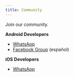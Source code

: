 ```yaml
---
title: Community
---
```


Join our community.

__Android Developers__

* [WhatsApp](https://chat.whatsapp.com/7chmALKNdqM5U6gGDCmila)
* [Facebook Group](https://www.facebook.com/groups/dandroid/) (español)


__iOS Developers__

* [WhatsApp](https://chat.whatsapp.com/GUeU4cW6wrrJpO5KntBujd)
